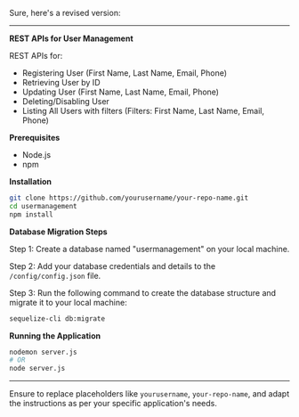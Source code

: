 Sure, here's a revised version:

---

**REST APIs for User Management**

REST APIs for:
- Registering User (First Name, Last Name, Email, Phone)
- Retrieving User by ID
- Updating User (First Name, Last Name, Email, Phone)
- Deleting/Disabling User
- Listing All Users with filters (Filters: First Name, Last Name, Email, Phone)

**Prerequisites**

- Node.js
- npm

**Installation**

```bash
git clone https://github.com/yourusername/your-repo-name.git
cd usermanagement
npm install
```

**Database Migration Steps**

Step 1: Create a database named "usermanagement" on your local machine.

Step 2: Add your database credentials and details to the `/config/config.json` file.

Step 3: Run the following command to create the database structure and migrate it to your local machine:

```bash
sequelize-cli db:migrate
```

**Running the Application**

```bash
nodemon server.js
# OR
node server.js
```

---

Ensure to replace placeholders like `yourusername`, `your-repo-name`, and adapt the instructions as per your specific application's needs.
